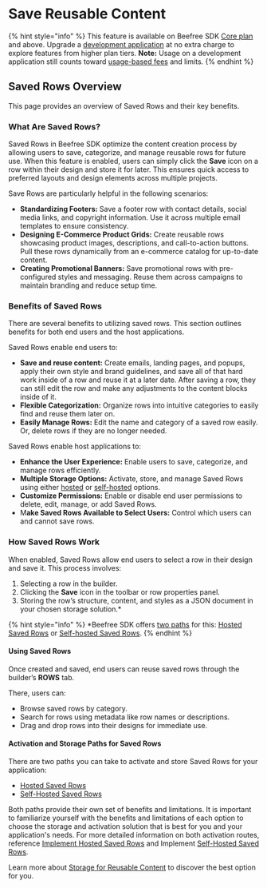 # Save Reusable Content

{% hint style="info" %}
This feature is available on Beefree SDK [Core plan](https://dam.beefree.io/pluginpricing) and above. Upgrade a [development application](../../../../getting-started/readme/development-applications.md) at no extra charge to explore features from higher plan tiers. **Note:** Usage on a development application still counts toward [usage-based fees](https://devportal.beefree.io/hc/en-us/articles/4403095825042-Usage-based-fees) and limits.
{% endhint %}

## Saved Rows Overview

This page provides an overview of Saved Rows and their key benefits.

### What Are Saved Rows?

Saved Rows in Beefree SDK optimize the content creation process by allowing users to save, categorize, and manage reusable rows for future use. When this feature is enabled, users can simply click the **Save** icon on a row within their design and store it for later. This ensures quick access to preferred layouts and design elements across multiple projects.

Save Rows are particularly helpful in the following scenarios:&#x20;

* **Standardizing Footers:** Save a footer row with contact details, social media links, and copyright information. Use it across multiple email templates to ensure consistency.
* **Designing E-Commerce Product Grids:** Create reusable rows showcasing product images, descriptions, and call-to-action buttons. Pull these rows dynamically from an e-commerce catalog for up-to-date content.
* **Creating Promotional Banners:** Save promotional rows with pre-configured styles and messaging. Reuse them across campaigns to maintain branding and reduce setup time.

### Benefits of Saved Rows

There are several benefits to utilizing saved rows. This section outlines benefits for both end users and the host applications.

Saved Rows enable end users to:

* **Save and reuse content:** Create emails, landing pages, and popups, apply their own style and brand guidelines, and save all of that hard work inside of a row and reuse it at a later date. After saving a row, they can still edit the row and make any adjustments to the content blocks inside of it.
* **Flexible Categorization:** Organize rows into intuitive categories to easily find and reuse them later on.
* **Easily Manage Rows:** Edit the name and category of a saved row easily. Or, delete rows if they are no longer needed.

Saved Rows enable host applications to:

* **Enhance the User Experience:** Enable users to save, categorize, and manage rows efficiently.
* **Multiple Storage Options:** Activate, store, and manage Saved Rows using either [hosted](../../../storage/hosted-saved-rows.md) or [self-hosted](../../../storage/self-hosted-saved-rows.md) options.
* **Customize Permissions:** Enable or disable end user permissions to delete, edit, manage, or add Saved Rows.
* M**ake Saved Rows Available to Select Users:** Control which users can and cannot save rows.

### How Saved Rows Work

When enabled, Saved Rows allow end users to select a row in their design and save it. This process involves:

1. Selecting a row in the builder.
2. Clicking the **Save** icon in the toolbar or row properties panel.
3. Storing the row’s structure, content, and styles as a JSON document in your chosen storage solution.\*

{% hint style="info" %}
\*Beefree SDK offers [two paths](./#activation-paths-for-saved-rows) for this: [Hosted Saved Rows](implement-hosted-saved-rows.md) or [Self-hosted Saved Rows](implement-self-hosted-saved-rows/).
{% endhint %}

#### Using Saved Rows

Once created and saved, end users can reuse saved rows through the builder’s **ROWS** tab.&#x20;

There, users can:

* Browse saved rows by category.
* Search for rows using metadata like row names or descriptions.
* Drag and drop rows into their designs for immediate use.

#### Activation and Storage Paths for Saved Rows

There are two paths you can take to activate and store Saved Rows for your application:

* [Hosted Saved Rows](implement-hosted-saved-rows.md)
* [Self-Hosted Saved Rows](../../../storage/self-hosted-saved-rows.md)

Both paths provide their own set of benefits and limitations. It is important to familiarize yourself with the benefits and limitations of each option to choose the storage and activation solution that is best for you and your application's needs. For more detailed information on both activation routes, reference [Implement Hosted Saved Rows](implement-hosted-saved-rows.md) and Implement [Self-Hosted Saved Rows](implement-self-hosted-saved-rows/).

Learn more about [Storage for Reusable Content](../../../storage/) to discover the best option for you.
